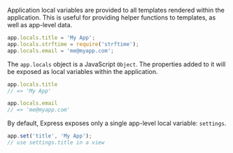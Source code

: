 Application local variables are provided to all templates
rendered within the application. This is useful for providing
helper functions to templates, as well as app-level data.

```js
app.locals.title = 'My App';
app.locals.strftime = require('strftime');
app.locals.email = 'me@myapp.com';
```

The `app.locals` object is a JavaScript `Object`. The
properties added to it will be exposed as local variables within the application.

```js
app.locals.title
// => 'My App'

app.locals.email
// => 'me@myapp.com'
```

By default, Express exposes only a single app-level local variable: `settings`.

```js
app.set('title', 'My App');
// use settings.title in a view
```
